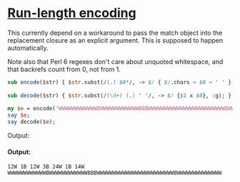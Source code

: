 [1]: http://rosettacode.org/wiki/Run-length_encoding

# [Run-length encoding][1]

This currently depend on a workaround to pass the match object into the replacement closure
as an explicit argument. This is supposed to happen automatically.



Note also that Perl 6 regexes don't care about unquoted whitespace, and that backrefs
count from 0, not from 1.

```perl
sub encode($str) { $str.subst(/(.) $0*/, -> $/ { $/.chars ~ $0 ~ ' ' }, :g); }
 
sub decode($str) { $str.subst(/(\d+) (.) ' '/, -> $/ {$1 x $0}, :g); }
 
my $e = encode('WWWWWWWWWWWWBWWWWWWWWWWWWBBBWWWWWWWWWWWWWWWWWWWWWWWWBWWWWWWWWWWWWWW');
say $e;
say decode($e);
```


Output:


#### Output:
```
12W 1B 12W 3B 24W 1B 14W 
WWWWWWWWWWWWBWWWWWWWWWWWWBBBWWWWWWWWWWWWWWWWWWWWWWWWBWWWWWWWWWWWWWW
```